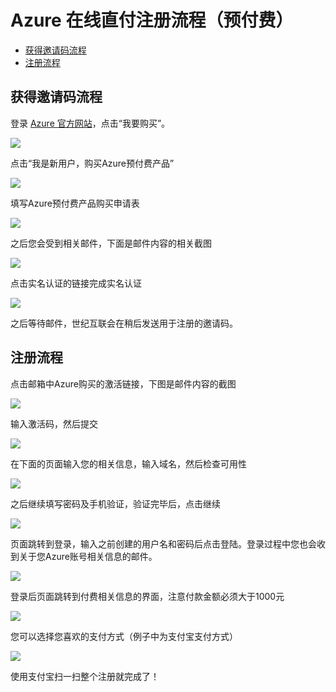 # Azure 在线直付注册流程（预付费）

- [获得邀请码流程](#getcode)
- [注册流程](#register)


## <a id="getcode"></a>获得邀请码流程

登录 [Azure 官方网站](https://www.azure.cn)，点击“我要购买”。 

![](./media/azure-pay-in-advance/azure-offical-site.png)

点击“我是新用户，购买Azure预付费产品”

![](./media/azure-pay-in-advance/new-pay-advance.png)

填写Azure预付费产品购买申请表

![](./media/azure-pay-in-advance/submit-basic-info.png)

之后您会受到相关邮件，下面是邮件内容的相关截图

![](./media/azure-pay-in-advance/confirm-identity.png)

点击实名认证的链接完成实名认证

![](./media/azure-pay-in-advance/detailed-infor.png)

之后等待邮件，世纪互联会在稍后发送用于注册的邀请码。

## <a id="register"></a>注册流程

点击邮箱中Azure购买的激活链接，下图是邮件内容的截图

![](./media/azure-pay-in-advance/email-with-code.png)

输入激活码，然后提交

![](./media/azure-pay-in-advance/promo-code.png)

在下面的页面输入您的相关信息，输入域名，然后检查可用性

![](./media/azure-pay-in-advance/register-first-step.png)

之后继续填写密码及手机验证，验证完毕后，点击继续
	
![](./media/azure-pay-in-advance/register-second-step.png)

页面跳转到登录，输入之前创建的用户名和密码后点击登陆。登录过程中您也会收到关于您Azure账号相关信息的邮件。

![](./media/azure-pay-in-advance/login-in.png)

登录后页面跳转到付费相关信息的界面，注意付款金额必须大于1000元

![](./media/azure-pay-in-advance/pay-for-account.png)

您可以选择您喜欢的支付方式（例子中为支付宝支付方式）

![](./media/azure-pay-in-advance/pay-money.png)

使用支付宝扫一扫整个注册就完成了！


